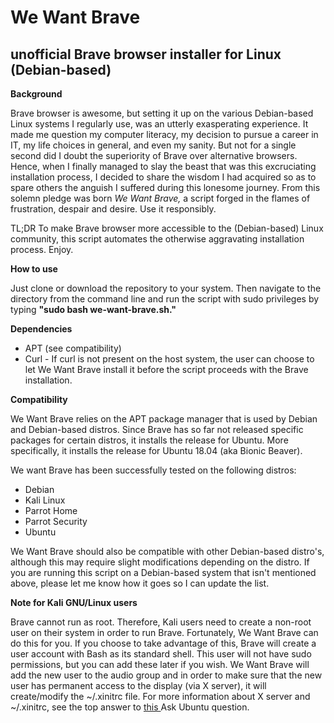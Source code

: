 # We Want Brave
## unofficial Brave browser installer for Linux (Debian-based)

**Background**

Brave browser is awesome, but setting it up on the various Debian-based Linux systems I regularly use, was an utterly exasperating experience. It made me question my computer literacy, my decision to pursue a career in IT, my life choices in general, and even my sanity. But not for a single second did I doubt the superiority of Brave over alternative browsers. Hence, when I finally managed to slay the beast that was this excruciating installation process, I decided to share the wisdom I had acquired so as to spare others the anguish I suffered during this lonesome journey. From this solemn pledge was born *We Want Brave,* a script forged in the flames of frustration, despair and desire. Use it responsibly.

TL;DR
To make Brave browser more accessible to the (Debian-based) Linux community, this script automates the otherwise aggravating installation process. Enjoy.

**How to use**

Just clone or download the repository to your system. Then navigate to the directory from the command line and run the script with sudo privileges by typing **"sudo bash we-want-brave.sh."**

**Dependencies**

- APT (see compatibility)
- Curl - If curl is not present on the host system, the user can choose to let We Want Brave install it before the script proceeds with the Brave installation.  

**Compatibility**

We Want Brave relies on the APT package manager that is used by Debian and Debian-based distros. Since Brave has so far not released specific packages for certain distros, it installs the release for Ubuntu. More specifically, it installs the release for Ubuntu 18.04 (aka Bionic Beaver).

We want Brave has been successfully tested on the following distros:
- Debian
- Kali Linux
- Parrot Home
- Parrot Security
- Ubuntu

We Want Brave should also be compatible with other Debian-based distro's, although this may require slight modifications depending on the distro. If you are running this script on a Debian-based system that isn't mentioned above, please let me know how it goes so I can update the list.

**Note for Kali GNU/Linux users**

Brave cannot run as root. Therefore, Kali users need to create a non-root user on their system in order to run Brave. Fortunately, We Want Brave can do this for you. If you choose to take advantage of this, Brave will create a user account with Bash as its standard shell. This user will not have sudo permissions, but you can add these later if you wish. We Want Brave will add the new user to the audio group and in order to make sure that the new user has permanent access to the display (via X server), it will create/modify the ~/.xinitrc file. For more information about X server and ~/.xinitrc, see the top answer to [this ](https://askubuntu.com/questions/7881/what-is-the-x-server) Ask Ubuntu question.
